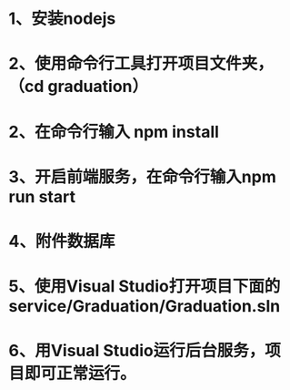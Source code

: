 # 1、安装nodejs
# 2、使用命令行工具打开项目文件夹，（cd graduation）
# 2、在命令行输入 npm install
# 3、开启前端服务，在命令行输入npm run start
# 4、附件数据库
# 5、使用Visual Studio打开项目下面的service/Graduation/Graduation.sln
# 6、用Visual Studio运行后台服务，项目即可正常运行。